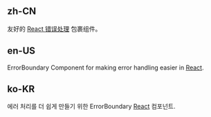 ## zh-CN

友好的 [React 错误处理](https://reactjs.org/blog/2017/07/26/error-handling-in-react-16.html) 包裹组件。

## en-US

ErrorBoundary Component for making error handling easier in [React](https://reactjs.org/blog/2017/07/26/error-handling-in-react-16.html).

## ko-KR

에러 처리를 더 쉽게 만들기 위한 ErrorBoundary [React](https://reactjs.org/blog/2017/07/26/error-handling-in-react-16.html) 컴포넌트.
